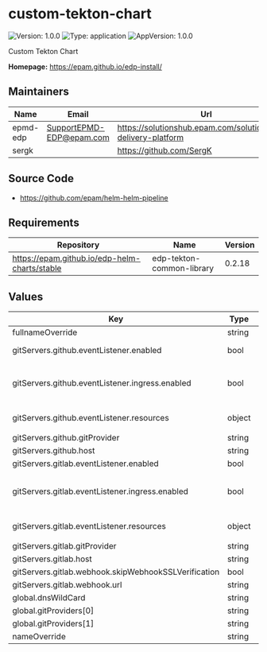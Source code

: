 # custom-tekton-chart

![Version: 1.0.0](https://img.shields.io/badge/Version-1.0.0-informational?style=flat-square) ![Type: application](https://img.shields.io/badge/Type-application-informational?style=flat-square) ![AppVersion: 1.0.0](https://img.shields.io/badge/AppVersion-1.0.0-informational?style=flat-square)

Custom Tekton Chart

**Homepage:** <https://epam.github.io/edp-install/>

## Maintainers

| Name | Email | Url |
| ---- | ------ | --- |
| epmd-edp | <SupportEPMD-EDP@epam.com> | <https://solutionshub.epam.com/solution/epam-delivery-platform> |
| sergk |  | <https://github.com/SergK> |

## Source Code

* <https://github.com/epam/helm-helm-pipeline>

## Requirements

| Repository | Name | Version |
|------------|------|---------|
| https://epam.github.io/edp-helm-charts/stable | edp-tekton-common-library | 0.2.18 |

## Values

| Key | Type | Default | Description |
|-----|------|---------|-------------|
| fullnameOverride | string | `""` |  |
| gitServers.github.eventListener.enabled | bool | `true` | Enable EventListener |
| gitServers.github.eventListener.ingress.enabled | bool | `true` | Enable ingress controller resource |
| gitServers.github.eventListener.resources | object | `{"limits":{"cpu":"500m","memory":"128Mi"},"requests":{"cpu":"50m","memory":"64Mi"}}` | EventListener resources |
| gitServers.github.gitProvider | string | `"github"` |  |
| gitServers.github.host | string | `"github.com"` |  |
| gitServers.gitlab.eventListener.enabled | bool | `true` |  |
| gitServers.gitlab.eventListener.ingress.enabled | bool | `true` | Enable ingress controller resource |
| gitServers.gitlab.eventListener.resources | object | `{"limits":{"cpu":"500m","memory":"128Mi"},"requests":{"cpu":"50m","memory":"64Mi"}}` | EventListener resources |
| gitServers.gitlab.gitProvider | string | `"gitlab"` |  |
| gitServers.gitlab.host | string | `"gitlab.com"` |  |
| gitServers.gitlab.webhook.skipWebhookSSLVerification | bool | `false` |  |
| gitServers.gitlab.webhook.url | string | `"http://gitlab.example.com"` |  |
| global.dnsWildCard | string | `""` |  |
| global.gitProviders[0] | string | `"github"` |  |
| global.gitProviders[1] | string | `"gitlab"` |  |
| nameOverride | string | `""` |  |
